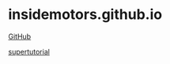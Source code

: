 # insidemotors.github.io

[GitHub](http://github.com)

[supertutorial](https://www.supertutorial.com.br)
